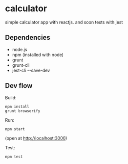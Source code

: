 calculator
==========

simple calculator app with reactjs. and soon tests with jest

## Dependencies

- node.js
- npm (installed with node)
- grunt
- grunt-cli
- jest-cli --save-dev

## Dev flow

Build:

    npm install
    grunt browserify

Run:

    npm start

(open at [http://localhost:3000](http://localhost:3000))

Test:

    npm test
